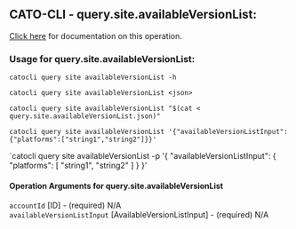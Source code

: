 
## CATO-CLI - query.site.availableVersionList:
[Click here](https://api.catonetworks.com/documentation/#query-query.site.availableVersionList) for documentation on this operation.

### Usage for query.site.availableVersionList:

`catocli query site availableVersionList -h`

`catocli query site availableVersionList <json>`

`catocli query site availableVersionList "$(cat < query.site.availableVersionList.json)"`

`catocli query site availableVersionList '{"availableVersionListInput":{"platforms":["string1","string2"]}}'`

`catocli query site availableVersionList -p '{
    "availableVersionListInput": {
        "platforms": [
            "string1",
            "string2"
        ]
    }
}'


#### Operation Arguments for query.site.availableVersionList ####

`accountId` [ID] - (required) N/A    
`availableVersionListInput` [AvailableVersionListInput] - (required) N/A    
